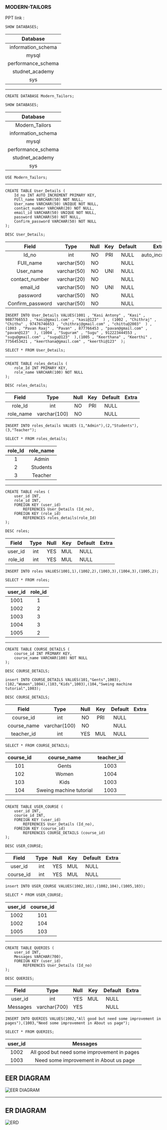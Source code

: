 ### MODERN-TAILORS
PPT link : 


```
SHOW DATABASES;
```


| Database           |
|:------------------:|
| information_schema |
| mysql              |
| performance_schema |
| studnet_academy    |
| sys                |

----
```
CREATE DATABASE Modern_Tailors;
```
```
SHOW DATABASES;
```

| Database           |
|:------------------:|
| Modern_Tailors     |
| information_schema |
| mysql              |
| performance_schema |
| studnet_academy    |
| sys                |

```
USE Modern_Tailors;
```
----
```
CREATE TABLE User_Details (
	Id_no INT AUTO_INCREMENT PRIMARY KEY,
    FUll_name VARCHAR(50) NOT NULL,
    User_name VARCHAR(50) UNIQUE NOT NULL,
    contact_number VARCHAR(20) NOT NULL,
    email_id VARCHAR(50) UNIQUE NOT NULL,
    password VARCHAR(50) NOT NULL,
    Confirm_password VARCHAR(50) NOT NULL
);
```
```
DESC User_Details;
```


| Field            | Type        | Null | Key | Default | Extra          |
|:----------------:|:-----------:|:----:|:---:|:-------:|:--------------:|
| Id_no            | int         | NO   | PRI | NULL    | auto_increment |
| FUll_name        | varchar(50) | NO   |     | NULL    |                |
| User_name        | varchar(50) | NO   | UNI | NULL    |                |
| contact_number   | varchar(20) | NO   |     | NULL    |                |
| email_id         | varchar(50) | NO   | UNI | NULL    |                |
| password         | varchar(50) | NO   |     | NULL    |                |
| Confirm_password | varchar(50) | NO   |     | NULL    |                |


```
INSERT INTO User_Details VALUES(1001 , "Kasi Antony" , "Kasi" , 9887766553 , "kasi@gmail.com" , "kasi@123"  ) , (1002 , "Chithraj" , "Chithu" , 97476746653 , "chithraj@gmail.com" , "chittu@2003"  ) , (1003 , "Pavan Raaj" , "Pavan" , 877766453 , "pavan@gmail.com" , "pavan@123"  ), (1004 , "Suguram" , "Sugu" , 912223444553 , "sugu@gmail.com" , "sugu@123"  ),(1005 , "Keerthana" , "Keerthi" , 7756453421 , "keerthana@gmail.com" , "keerthi@123"  );
```

```
SELECT * FROM User_Details;
```

----

```
CREATE TABLE roles_details (
	role_Id INT PRIMARY KEY,
    role_name VARCHAR(100) NOT NULL
);
```

```
DESC roles_details;
```
| Field     | Type         | Null | Key | Default | Extra |
|:---------:|:------------:|:----:|:---:|:-------:|:-----:|
| role_Id   | int          | NO   | PRI | NULL    |       |
| role_name | varchar(100) | NO   |     | NULL    |       |


```
INSERT INTO roles_details VALUES (1,"Admin"),(2,"Students"),(3,"Teacher");
```
```
SELECT * FROM roles_details;
```
| role_Id | role_name |
|:-------:|:---------:|
|       1 | Admin     |
|       2 | Students  |
|       3 | Teacher   |

----

```
CREATE TABLE roles (
    user_id INT,
    role_id INT,
    FOREIGN KEY (user_id)
        REFERENCES User_Details (Id_no),
	FOREIGN KEY (role_id)
		REFERENCES roles_details(role_Id)
);
```

```
DESC roles;
```
| Field   | Type | Null | Key | Default | Extra |
|:-------:|:----:|:----:|:---:|:-------:|:-----:|
| user_id | int  | YES  | MUL | NULL    |       |
| role_id | int  | YES  | MUL | NULL    |       |



```
INSERT INTO roles VALUES(1001,1),(1002,2),(1003,3),(1004,3),(1005,2);
```

```
SELECT * FROM roles;
```
| user_id | role_id |
|:-------:|:-------:|
|    1001 |       1 |
|    1002 |       2 |
|    1003 |       3 |
|    1004 |       3 |
|    1005 |       2 |

----

```
CREATE TABLE COURSE_DETAILS (
	course_id INT PRIMARY KEY,
    course_name VARCHAR(100) NOT NULL
);
```
```
DESC COURSE_DETAILS;
```


```
insert INTO COURSE_DETAILS VALUES(101,"Gents",1003),(102,"Women",1004),(103,"Kids",1003),(104,"Sweing machine tutorial",1003);
```

```
DESC COURSE_DETAILS;
```
| Field       | Type         | Null | Key | Default | Extra |
|:-----------:|:------------:|:----:|:---:|:-------:|:-----:|
| course_id   | int          | NO   | PRI | NULL    |       |
| course_name | varchar(100) | NO   |     | NULL    |       |
| teacher_id  | int          | YES  | MUL | NULL    |       |

```
SELECT * FROM COURSE_DETAILS;
```
| course_id | course_name             | teacher_id |
|:---------:|:-----------------------:|:----------:|
|       101 | Gents                   |       1003 |
|       102 | Women                   |       1004 |
|       103 | Kids                    |       1003 |
|       104 | Sweing machine tutorial |       1003 |

----
```
CREATE TABLE USER_COURSE (
	user_id INT,
    course_id INT,
    FOREIGN KEY (user_id)
		REFERENCES User_Details (Id_no),
	FOREIGN KEY (course_id)
		REFERENCES COURSE_DETAILS (course_id)
);
```

```
DESC USER_COURSE;
```
| Field     | Type | Null | Key | Default | Extra |
|:---------:|:----:|:----:|:---:|:-------:|:-----:|
| user_id   | int  | YES  | MUL | NULL    |       |
| course_id | int  | YES  | MUL | NULL    |       |

```
insert INTO USER_COURSE VALUES(1002,101),(1002,104),(1005,103);
```

```
SELECT * FROM USER_COURSE;
```
| user_id | course_id |
|:-------:|:---------:|
|    1002 |       101 |
|    1002 |       104 |
|    1005 |       103 |

----
```
CREATE TABLE QUERIES (
	user_id INT,
    Messages VARCHAR(700),
    FOREIGN KEY (user_id)
		REFERENCES User_Details (Id_no)
);
```

```
DESC QUERIES;
```
| Field    | Type         | Null | Key | Default | Extra |
|:--------:|:------------:|:----:|:---:|:-------:|:-----:|
| user_id  | int          | YES  | MUL | NULL    |       |
| Messages | varchar(700) | YES  |     | NULL    |       |

```
INSERT INTO QUERIES VALUES(1002,"All good but need some improvement in pages"),(1003,"Need some improvement in About us page");
```
```
SELECT * FROM QUERIES;
```
| user_id | Messages                                    |
|:-------:|:-------------------------------------------:|
|    1002 | All good but need some improvement in pages |
|    1003 | Need some improvement in About us page      |


## EER DIAGRAM

![EER DIAGRAM](https://user-images.githubusercontent.com/93571046/160573917-c4dc1ac1-047d-4edf-9fda-15de6003696d.png)

----
## ER DIAGRAM

![ERD](https://user-images.githubusercontent.com/93571046/160574026-e1d9ae45-3bbd-45ad-9e18-44300c949b29.png)


